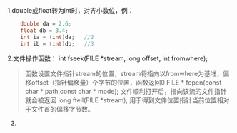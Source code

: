 1.double或float转为int时，对齐小数位，例：
```c++
	double da = 2.6;
	float db = 3.4;
	int ia = (int)da;   //2
	int ib = (int)db;   //3
```
2.文件操作函数：
int fseek(FILE *stream, long offset, int fromwhere);
 > 函数设置文件指针stream的位置，stream将指向以fromwhere为基准，偏移offset（指针偏移量）个字节的位置，函数返回0
FILE * fopen(const char * path,const char * mode); 
 > 文件顺利打开后，指向该流的文件指针就会被返回
long ftell(FILE *stream);
 > 用于得到文件位置指针当前位置相对于文件首的偏移字节数。
 
3.
